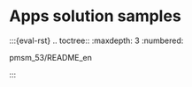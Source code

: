 # Apps solution samples

:::{eval-rst}
.. toctree::
   :maxdepth: 3
   :numbered:

   pmsm_53/README_en

:::